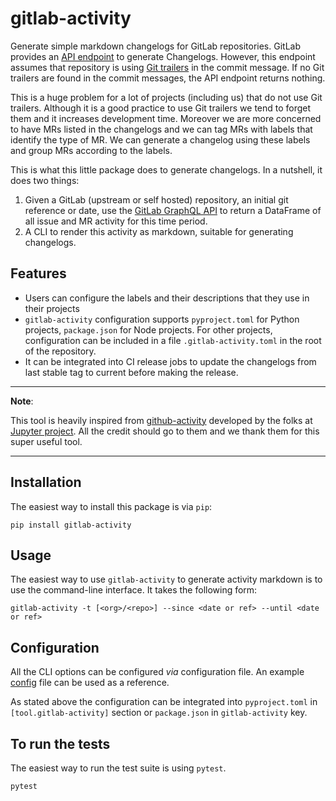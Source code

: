 # gitlab-activity

Generate simple markdown changelogs for GitLab repositories. GitLab provides an
[API endpoint](https://docs.gitlab.com/ee/user/project/changelogs.html) to generate
Changelogs. However, this endpoint assumes that repository is using
[Git trailers](https://docs.gitlab.com/ee/user/project/changelogs.html) in the commit
message. If no Git trailers are found in the commit messages, the API endpoint returns nothing.

This is a huge problem for a lot of projects (including us) that do not use Git trailers.
Although it is a good practice to use Git trailers we tend to forget them and it
increases development time. Moreover we are more concerned to have MRs listed in the
changelogs and we can tag MRs with labels that identify the type of MR. We can
generate a changelog using these labels and group MRs according to the labels.

This is what this little package does to generate changelogs. In a nutshell, it does
two things:

1. Given a GitLab (upstream or self hosted) repository, an initial git reference or date,
   use the [GitLab GraphQL API](https://docs.gitlab.com/ee/api/graphql/reference/index.html)
   to return a DataFrame of all issue and MR activity for this time period.
2. A CLI to render this activity as markdown, suitable for generating changelogs.

## Features

- Users can configure the labels and their descriptions that they use in their projects
- `gitlab-activity` configuration supports `pyproject.toml` for Python projects,
  `package.json` for Node projects. For other projects, configuration can be included
  in a file `.gitlab-activity.toml` in the root of the repository.
- It can be integrated into CI release jobs to update the changelogs from last stable tag to current before making the release.

---

**Note**:

This tool is heavily inspired from
[github-activity](https://github.com/executablebooks/github-activity) developed by the
folks at [Jupyter project](https://jupyter.org/). All the credit should go to them
and we thank them for this super useful tool.

---

## Installation

The easiest way to install this package is via `pip`:

```
pip install gitlab-activity
```

## Usage

The easiest way to use `gitlab-activity` to generate activity markdown is to use
the command-line interface. It takes the following form:

```
gitlab-activity -t [<org>/<repo>] --since <date or ref> --until <date or ref>
```

## Configuration

All the CLI options can be configured _via_ configuration file. An example [config](./config/.gitlab-activity.toml) file can be used as a reference.

As stated above the configuration can be integrated into `pyproject.toml` in
`[tool.gitlab-activity]` section or `package.json` in `gitlab-activity` key.

## To run the tests

The easiest way to run the test suite is using `pytest`.

```
pytest
```

